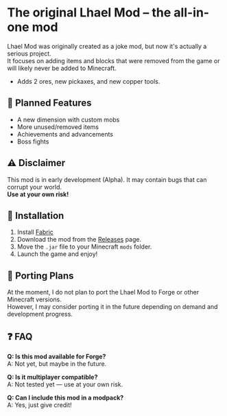 # The original Lhael Mod – the all-in-one mod

Lhael Mod was originally created as a joke mod, but now it's actually a serious project.  
It focuses on adding items and blocks that were removed from the game or will likely never be added to Minecraft.

- Adds 2 ores, new pickaxes, and new copper tools.

## 🔮 Planned Features

- A new dimension with custom mobs
- More unused/removed items
- Achievements and advancements
- Boss fights

## ⚠️ Disclaimer

This mod is in early development (Alpha). It may contain bugs that can corrupt your world.  
**Use at your own risk!**

## 🔧 Installation

1. Install [Fabric](https://fabricmc.net/)
2. Download the mod from the [Releases](https://github.com/davialmeida04/Lhael_Mod/releases) page.
3. Move the `.jar` file to your Minecraft `mods` folder.
4. Launch the game and enjoy!

## 🔄 Porting Plans

At the moment, I do not plan to port the Lhael Mod to Forge or other Minecraft versions.  
However, I may consider porting it in the future depending on demand and development progress.

## ❓ FAQ

**Q: Is this mod available for Forge?**  
A: Not yet, but maybe in the future.

**Q: Is it multiplayer compatible?**  
A: Not tested yet — use at your own risk.

**Q: Can I include this mod in a modpack?**  
A: Yes, just give credit!

